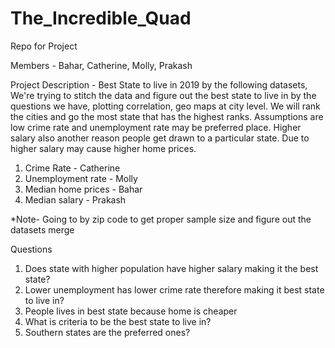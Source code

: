 # The_Incredible_Quad
Repo for Project

Members - Bahar, Catherine, Molly, Prakash

Project Description - Best State to live in 2019 by the following datasets,
We're trying to stitch the data and figure out the best state to live in by the questions we have, plotting correlation, geo maps at city level. We will rank the cities and go the most state that has the highest ranks.
Assumptions are low crime rate and unemployment rate may be preferred place. Higher salary also another reason people get drawn to a particular state. Due to higher salary may cause higher home prices.

1) Crime Rate - Catherine
2) Unemployment rate - Molly
3) Median home prices - Bahar
4) Median salary - Prakash

*Note- Going to by zip code to get proper sample size and figure out the datasets merge


Questions

1) Does state with higher population have higher salary making it the best state? 
2) Lower unemployment has lower crime rate therefore making it best state to live in?
3) People lives in best state because home is cheaper
4) What is criteria to be the best state to live in?
5) Southern states are the preferred ones?


